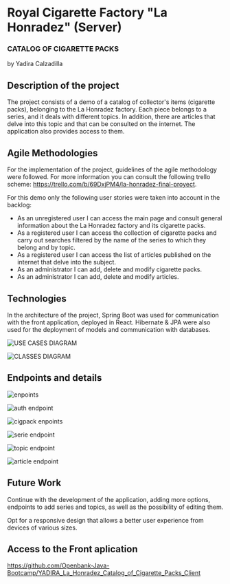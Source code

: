 # Royal Cigarette Factory "La Honradez" (Server)
### CATALOG OF CIGARETTE PACKS
by Yadira Calzadilla

## Description of the project
The project consists of a demo of a catalog of collector's items (cigarette packs), belonging to the La Honradez factory. Each piece belongs to a series, and it deals with different topics. In addition, there are articles that delve into this topic and that can be consulted on the internet. The application also provides access to them.

## Agile Methodologies
For the implementation of the project, guidelines of the agile methodology were followed. For more information you can consult the following trello scheme: https://trello.com/b/69DxjPM4/la-honradez-final-proyect. 

For this demo only the following user stories were taken into account in the backlog:
- As an unregistered user I can access the main page and consult general information about the La Honradez factory and its cigarette packs.
- As a registered user I can access the collection of cigarette packs and carry out searches filtered by the name of the series to which they belong and by topic.
- As a registered user I can access the list of articles published on the internet that delve into the subject.
- As an administrator I can add, delete and modify cigarette packs.
- As an administrator I can add, delete and modify articles.

## Technologies
In the architecture of the project, Spring Boot was used for communication with the front application, deployed in React. Hibernate & JPA were also used for the deployment of models and communication with databases.

![USE CASES DIAGRAM](https://user-images.githubusercontent.com/100872227/174071243-46973f4b-737b-42a9-b3d9-213e28de1325.png)

![CLASSES DIAGRAM](https://user-images.githubusercontent.com/100872227/174057669-5382062d-8b39-47ab-9935-bd10ac0d4bef.png)

## Endpoints and details
![enpoints](https://user-images.githubusercontent.com/100872227/174070250-65e8a79e-adcd-4c5c-b2ec-11cafbb1339d.jpg)

![auth endpoint](https://user-images.githubusercontent.com/100872227/174070300-e4bb9b56-7d7a-4a52-a970-66f67367a744.jpg)

![cigpack enpoints](https://user-images.githubusercontent.com/100872227/174070343-664e07bc-db1e-432d-b364-f4712c617c72.jpg)

![serie endpoint](https://user-images.githubusercontent.com/100872227/174070382-a49a8a18-4a69-49fd-9c35-40c6d0d48ea9.jpg)

![topic endpoint](https://user-images.githubusercontent.com/100872227/174070408-c1af223b-b374-477b-a282-8c39c4b12adc.jpg)

![article endpoint](https://user-images.githubusercontent.com/100872227/174070465-97563f66-7696-4bbd-aa09-a7e23525f0a4.jpg)

## Future Work
Continue with the development of the application, adding more options, endpoints to add series and topics, as well as the possibility of editing them.

Opt for a responsive design that allows a better user experience from devices of various sizes.

## Access to the Front aplication
https://github.com/Openbank-Java-Bootcamp/YADIRA_La_Honradez_Catalog_of_Cigarette_Packs_Client

